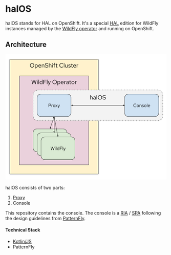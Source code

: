 # halOS

halOS stands for HAL on OpenShift. It's a special [HAL](https://hal.github.io/) edition for WildFly instances managed by the  [WildFly operator](https://github.com/wildfly/wildfly-operator) and running on OpenShift.

## Architecture

![halos](halos.png)

halOS consists of two parts:

1. [Proxy](https://github.com/hal/halos-proxy)
2. Console

This repository contains the console. The console is a [RIA](https://en.wikipedia.org/wiki/Rich_web_application) / [SPA](https://en.wikipedia.org/wiki/Single-page_application) following the design guidelines from [PatternFly](https://www.patternfly.org/v4/). 

#### Technical Stack

- [Kotlin/JS](https://kotlinlang.org/docs/tutorials/javascript/kotlin-to-javascript/kotlin-to-javascript.html)
- PatternFly
